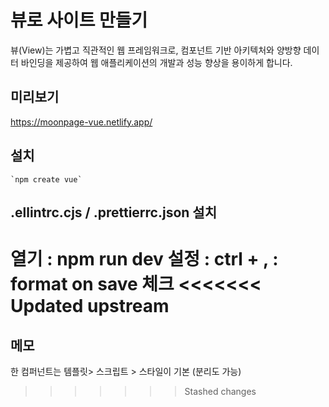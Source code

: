 # 뷰로 사이트 만들기
뷰(View)는 가볍고 직관적인 웹 프레임워크로, 컴포넌트 기반 아키텍처와 양방향 데이터 바인딩을 제공하여 웹 애플리케이션의 개발과 성능 향상을 용이하게 합니다.

## 미리보기
https://moonpage-vue.netlify.app/

## 설치
    `npm create vue`

## .ellintrc.cjs / .prettierrc.json 설치

열기 : npm run dev
설정 : ctrl + , : format on save 체크
<<<<<<< Updated upstream
=======

## 메모
한 컴퍼넌트는 템플릿>  스크립트 > 스타일이 기본 (분리도 가능)
>>>>>>> Stashed changes
